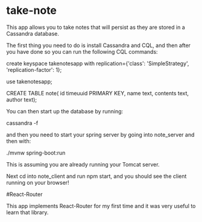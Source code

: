 # take-note

This app allows you to take notes that will persist as they are stored in a Cassandra database. 

The first thing you need to do is install Cassandra and CQL, and then after you have done so you can run the following CQL commands: 

  create keyspace takenotesapp with replication={'class': 'SimpleStrategy', 'replication-factor': 1};

  use takenotesapp;

  CREATE TABLE note( id timeuuid PRIMARY KEY, name text, contents text, author text);

You can then start up the database by running:

cassandra -f 

and then you need to start your spring server by going into note_server and then with: 

./mvnw spring-boot:run

This is assuming you are already running your Tomcat server.

Next cd into note_client and run npm start, and you should see the client running on your browser! 

#React-Router

This app implements React-Router for my first time and it was very useful to learn that library.
